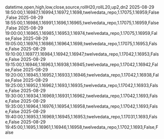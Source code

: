 datetime,open,high,low,close,source,rollH20,rollL20,up2,dn2
2025-08-29 18:50:00,1.16987,1.16994,1.16972,1.1698,twelvedata_repo,1.17075,1.16959,False,False
2025-08-29 18:55:00,1.16986,1.16991,1.1696,1.16965,twelvedata_repo,1.17075,1.16959,False,False
2025-08-29 19:00:00,1.16965,1.16985,1.16953,1.16974,twelvedata_repo,1.17075,1.16959,False,False
2025-08-29 19:05:00,1.16976,1.16986,1.16964,1.1698,twelvedata_repo,1.17075,1.16953,False,False
2025-08-29 19:10:00,1.16977,1.16984,1.16942,1.16947,twelvedata_repo,1.17042,1.16953,False,False
2025-08-29 19:15:00,1.16946,1.16963,1.16938,1.16945,twelvedata_repo,1.17042,1.16942,False,False
2025-08-29 19:20:00,1.16945,1.16952,1.16933,1.16946,twelvedata_repo,1.17042,1.16938,False,False
2025-08-29 19:25:00,1.16952,1.16962,1.1693,1.16935,twelvedata_repo,1.17042,1.16933,False,False
2025-08-29 19:30:00,1.16934,1.16969,1.16931,1.16962,twelvedata_repo,1.17042,1.1693,False,False
2025-08-29 19:35:00,1.16964,1.16976,1.16954,1.16958,twelvedata_repo,1.17042,1.1693,False,False
2025-08-29 19:40:00,1.16953,1.16969,1.16945,1.16953,twelvedata_repo,1.17031,1.1693,False,False
2025-08-29 19:45:00,1.1695,1.16961,1.16946,1.16958,twelvedata_repo,1.1702,1.1693,False,False
